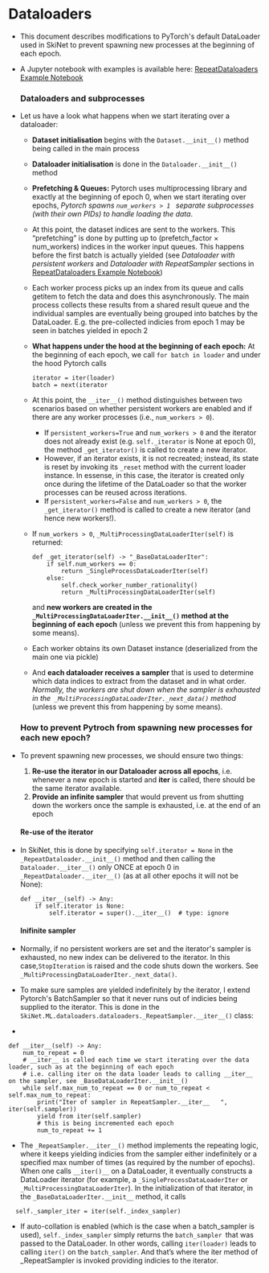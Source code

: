 # Dataloaders

- This document describes modifications to PyTorch's default DataLoader used in SkiNet to prevent spawning new processes at the beginning of each epoch.

- A Jupyter notebook with examples is available here: [RepeatDataloaders Example Notebook](../../SkiNet/ML/dataloaders/examples/RepeatDataloaders.ipynb)
  
  ### Dataloaders and subprocesses 

- Let us have a look what happens when we start iterating over a dataloader:
  - **Dataset initialisation** begins with the ```Dataset.__init__()``` method being called in the main process
  - **Dataloader initialisation** is done in the ```Dataloader.__init__()```  method

  - **Prefetching & Queues:** Pytorch uses multiprocessing library and exactly at the beginning of epoch 0, when we start iterating over epochs, *Pytorch spawns ```num_workers > 1 ``` separate subprocesses (with their own PIDs) to handle loading the data*. 
  
  - At this point, the dataset indices are  sent to the workers. This “prefetching” is done by putting up to (prefetch_factor × num_workers) indices in the worker input queues. This happens before the first batch is actually yielded (see *Dataloader with persistent workers*  and *Dataloader with RepeatSampler* sections in [RepeatDataloaders Example Notebook](../../SkiNet/ML/dataloaders/examples/RepeatDataloaders.ipynb))

  - Each worker process picks up an index from its queue and calls getitem to fetch the data and does this asynchronously. The main process collects these results from a shared result queue and the individual samples are eventually being grouped into batches by the DataLoader. E.g. the pre-collected indicies from epoch 1 may be seen in batches yielded in epoch 2

   
  - **What happens under the hood at the beginning of each epoch:** At the beginning of each epoch, we call ```for batch in loader``` and under the hood Pytorch calls

    ```
    iterator = iter(loader)
    batch = next(iterator
    ```

  - At this point, the ```__iter__()``` method  distinguishes between two scenarios based on whether persistent workers are enabled and if there are any worker processes (i.e., ```num_workers > 0```). 
    - If ```persistent_workers=True``` and ```num_workers > 0``` and the iterator does not already exist (e.g. ```self._iterator``` is None at epoch 0), the method  ```_get_iterator()``` is called to create a new iterator. 
    - However, if an iterator exists, it is not recreated; instead, its state is reset by invoking its ```_reset``` method with the current loader instance. In essense, in this case, the iterator is created only once during the lifetime of the DataLoader so that the worker processes can be reused across iterations. 
    - If ```persistent_workers=False``` and ```num_workers > 0```,  the ```_get_iterator()``` method is called to create a new iterator (and hence new workers!).

  - If ```num_workers > 0```,  ```_MultiProcessingDataLoaderIter(self)``` is returned:

    ```
    def _get_iterator(self) -> "_BaseDataLoaderIter":
        if self.num_workers == 0:
            return _SingleProcessDataLoaderIter(self)
        else:
            self.check_worker_number_rationality()
            return _MultiProcessingDataLoaderIter(self)
    ```
  
    and **new workers are created in the``` _MultiProcessingDataLoaderIter.__init__()``` method at the beginning of each epoch** (unless we prevent this from happening by some means).

  - Each worker obtains its own Dataset instance (deserialized from the main one via pickle)

  - And **each dataloader receives a sampler** that is used to determine which data indices to extract from the dataset and in what order.  *Normally, the workers are shut down when the sampler is exhausted in the``` _MultiProcessingDataLoaderIter._next_data()``` method* (unless we prevent this from happening by some means).
  
  
  ### How to prevent Pytroch from spawning new processes for each new epoch? 

- To prevent spawning new processes, we should ensure two things:
  1. **Re-use the iterator in our Dataloader across all epochs**, i.e. whenever a new epoch is started and __iter__ is called, there should be the same iterator available. 
  2. **Provide an infinite sampler** that would prevent us from shutting down the workers once the sample is exhausted, i.e. at the end of an epoch
  
  #### Re-use of the iterator
- In SkiNet, this is done by specifying ```self.iterator = None``` in the ```_RepeatDataloader.__init__()``` method and then calling the ```Dataloader.__iter__()``` only ONCE at epoch 0  in ```_RepeatDataloader.__iter__()```  (as at all other epochs it will not be None):
  
    ```
    def __iter__(self) -> Any:
        if self.iterator is None:
            self.iterator = super().__iter__()  # type: ignore
    ```


  #### Inifinite sampler

- Normally, if no persistent workers are set and the iterator's sampler is exhausted, no new index can be delivered to the iterator. In this case,```StopIteration``` is raised and the code shuts down the workers. See  ```_MultiProcessingDataLoaderIter._next_data()```.
  
- To make sure samples are yielded indefinitely by the iterator, I extend Pytorch's BatchSampler so that it never runs out of indicies being supplied to the iterator. This is done in the ```SkiNet.ML.dataloaders.dataloaders._RepeatSampler.__iter__()```  class: 
- 
```
def __iter__(self) -> Any:
    num_to_repeat = 0
    # __iter__ is called each time we start iterating over the data loader, such as at the beginning of each epoch
    # i.e. calling iter on the data loader leads to calling __iter__ on the sampler, see _BaseDataLoaderIter.__init__()
    while self.max_num_to_repeat == 0 or num_to_repeat < self.max_num_to_repeat:
        print("Iter of sampler in RepeatSampler.__iter__   ", iter(self.sampler))
        yield from iter(self.sampler)
        # this is being incremented each epoch
        num_to_repeat += 1
```

- The ```_RepeatSampler.__iter__()``` method implements the repeating logic, where it keeps yielding indicies from the sampler either indefinitely or a specified max number of times (as required by the number of epochs). When one calls ```__iter()__``` on a DataLoader, it eventually constructs a DataLoader iterator (for example, a ```_SingleProcessDataLoaderIter``` or ```_MultiProcessingDataLoaderIter```). In the initialization of that iterator, in the ```_BaseDataLoaderIter.__init__``` method, it calls

```
  self._sampler_iter = iter(self._index_sampler)
```

- If auto-collation is enabled (which is the case when a batch_sampler is used), ```self._index_sampler``` simply returns the ```batch_sampler ```that was passed to the DataLoader. In other words, calling ```iter(loader)``` leads to calling ```iter()``` on the ```batch_sampler```. And that’s where the iter method of  _RepeatSampler is invoked providing indicies to the iterator.